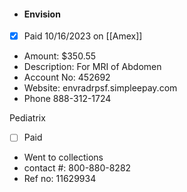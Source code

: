 

- #### Envision
- [x] Paid 10/16/2023 on [[Amex]]
- Amount: $350.55
- Description: For MRI of Abdomen
- Account No: 452692
- Website: envradrpsf.simpleepay.com
- Phone 888-312-1724

Pediatrix
- [ ] Paid 
- Went to collections
- contact #: 800-880-8282
- Ref no: 11629934
